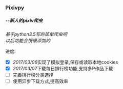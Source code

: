 ### Pixivpy
##### --新人的pixiv爬虫
*基于python3.5写的简单爬虫吧 </br>以后功能会慢慢添加的*

进度:
- [x] *2017/03/06*实现了模拟登录,保存或读取本地cookies
- [x] *2017/03/07*下载每日排行榜功能,支持多P作品下载
- [ ] 完善排行榜分类选择
- [ ] 使用异步下载方式,提高效率
